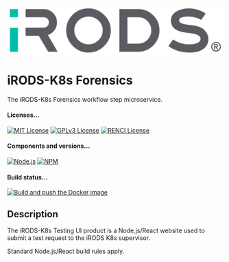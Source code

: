<!--
Copyright (c) 2024, The University of North Carolina at Chapel Hill All rights reserved.

SPDX-License-Identifier: BSD 3-Clause
-->

[![iRODS](iRODS-Logo.png)](https://docs.irods.org)

# iRODS-K8s Forensics
The iRODS-K8s Forensics workflow step microservice.

#### Licenses...
[![MIT License](https://img.shields.io/badge/License-MIT-orange.svg)](https://github.com/irods-contrib/iRODS-K8s-forensics/blob/main/LICENSE)
[![GPLv3 License](https://img.shields.io/badge/License-GPL%20v3-yellow.svg)](https://opensource.org/licenses/)
[![RENCI License](https://img.shields.io/badge/License-RENCI-blue.svg)](https://www.renci.org/)
#### Components and versions...
[![Node.js](https://img.shields.io/badge/Node.js-v20.11.1-orange)](https://nodejs.org/en/download/)
[![NPM](https://img.shields.io/badge/NPM-10.4.0-yellow)](https://www.npmjs.com/)

#### Build status...
[![Build and push the Docker image](https://github.com/PhillipsOwen/irods-testrequest-ui/actions/workflows/image-push.yml/badge.svg)](https://github.com/PhillipsOwen/irods-testrequest-ui/actions/workflows/image-push.yml)

## Description
The iRODS-K8s Testing UI product is a Node.js/React website used to submit a test request to the iRODS K8s supervisor.

Standard Node.js/React build rules apply.
